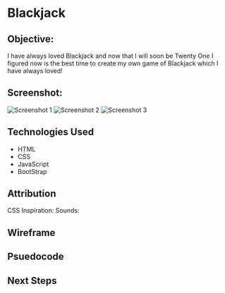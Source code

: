 # Blackjack
## Objective:
I have always loved Blackjack and now that I will soon be Twenty One I figured now is the best time to create my own game of Blackjack which I have always loved!
## Screenshot:
![Screenshot 1](https://imgur.com/a/Ue4KTZ4)
![Screenshot 2](https://imgur.com/a/CYnvPnH)
![Screenshot 3](https://imgur.com/a/cExpDiV)
## Technologies Used
* HTML
* CSS
* JavaScript
* BootStrap
## Attribution
CSS Inspiration: 
Sounds:

## Wireframe 

## Psuedocode

## Next Steps
